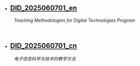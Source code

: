 
<br>

- ## [DID_2025060701_en](/docs/DID_2025060701_en)

&nbsp;&nbsp;&nbsp;&nbsp;&nbsp;&nbsp;&nbsp;&nbsp; 
*Teaching Methodologies for Digital Technologies Program*

<br>

- ## [DID_2025060701_cn](/docs/DID_2025060701_cn)

&nbsp;&nbsp;&nbsp;&nbsp;&nbsp;&nbsp;&nbsp;&nbsp; 
*电子信息科学与技术的教学方法*
